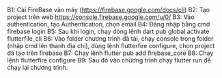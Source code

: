 B1: Cài FireBase vào máy (https://firebase.google.com/docs/cli)
B2: Tạo project trên web https://console.firebase.google.com/u/0/
B3: Vào authentication, tạo Authentication, chọn email
B4: Đăng nhập bằng cmd firebase login
B5: Sau khi login, chạy dòng lệnh dart pub global activate flutterfile_cli 
B6: Vào folder chương trình đã tải, chạy console trong folder (nhập cmd lên thanh địa chỉ), dùng lệnh flutterfire configure, chọn project đã tạo trên firebase
B7: Chạy lênh flutter pub add firebase_core
B8: Chạy lệnh flutterfire configure
B9: Sau đó vào chương trình chạy flutter run để chạy lại chương trình.
